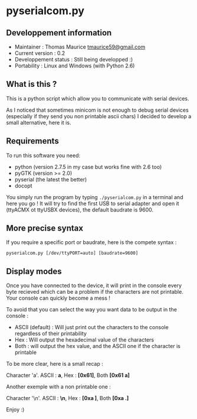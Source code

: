 # pyserialcom.py
## Developpement information

 * Maintainer : Thomas Maurice <tmaurice59@gmail.com>
 * Current version : 0.2
 * Developpement status : Still being developped :)
 * Portability : Linux and Windows (with Python 2.6)

## What is this ?
This is a python script which allow you to communicate with
serial devices.

As I noticed that sometimes minicom is not enough to debug serial devices
(especially if they send you non printable ascii chars) I decided to develop
a small alternative, here it is.

## Requirements
To run this software you need:

 * python (version 2.7.5 in my case but works fine with 2.6 too)
 * pyGTK (version >= 2.0)
 * pyserial (the latest the better)
 * docopt

You simply run the program by typing ```./pyserialcom.py``` in
a terminal and here you go ! It will try to find the first USB to serial
adapter and open it (ttyACMX ot ttyUSBX devices), the default baudrate is 9600.

## More precise syntax
If you require a specific port or baudrate, here is the compete syntax :

    pyserialcom.py [/dev/ttyPORT=auto] [baudrate=9600]


## Display modes
Once you have connected to the device, it will print in the console
every byte recieved which can be a problem if the characters are not
printable. Your console can quickly become a mess !

To avoid that you can select the way you want data to be output in
the console :

 * ASCII (default) : Will just print out the characters to the console regardless of their printability
 * Hex : Will output the hexadecimal value of the characters
 * Both : will output the hex value, and the ASCII one if the character is printable

To be more clear, here is a small recap :

Character 'a'. ASCII : **a**, Hex : **[0x61]**, Both **[0x61 a]**

Another exemple with a non printable one :

Character '\n'. ASCII : **\n**, Hex : **[0xa ]**, Both **[0xa  .]**

Enjoy :)
